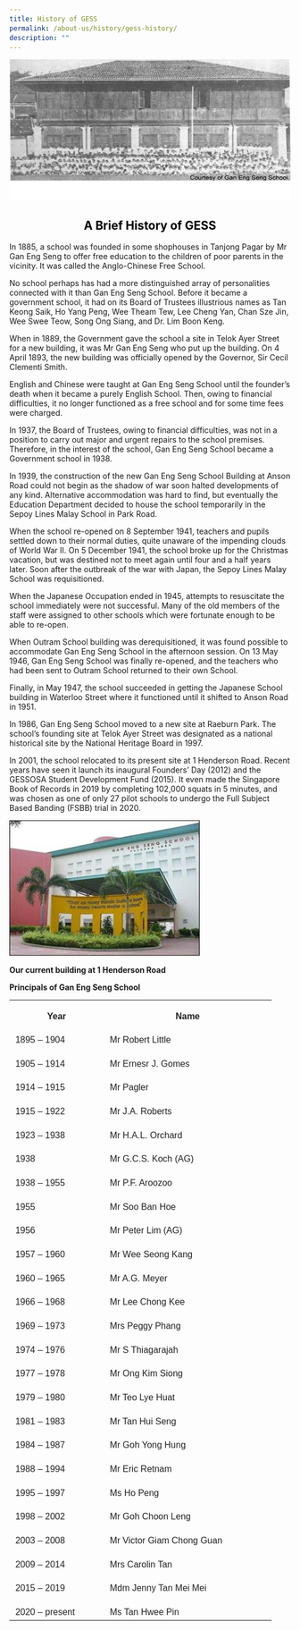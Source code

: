 ```yaml
---
title: History of GESS
permalink: /about-us/history/gess-history/
description: ""
---
```

![History of GESS](/images/History%20of%20GESS.png)

<h2 style="color:black" align="center">A Brief History of GESS</h2>

In 1885, a school was founded in some shophouses in Tanjong Pagar by Mr Gan Eng Seng to offer free education to the children of poor parents in the vicinity. It was called the Anglo-Chinese Free School.

No school perhaps has had a more distinguished array of personalities connected with it than Gan Eng Seng School. Before it became a government school, it had on its Board of Trustees illustrious names as Tan Keong Saik, Ho Yang Peng, Wee Theam Tew, Lee Cheng Yan, Chan Sze Jin, Wee Swee Teow, Song Ong Siang, and Dr. Lim Boon Keng.

When in 1889, the Government gave the school a site in Telok Ayer Street for a new building, it was Mr Gan Eng Seng who put up the building. On 4 April 1893, the new building was officially opened by the Governor, Sir Cecil Clementi Smith.

English and Chinese were taught at Gan Eng Seng School until the founder’s death when it became a purely English School. Then, owing to financial difficulties, it no longer functioned as a free school and for some time fees were charged.

In 1937, the Board of Trustees, owing to financial difficulties, was not in a position to carry out major and urgent repairs to the school premises. Therefore, in the interest of the school, Gan Eng Seng School became a Government school in 1938.

In 1939, the construction of the new Gan Eng Seng School Building at Anson Road could not begin as the shadow of war soon halted developments of any kind. Alternative accommodation was hard to find, but eventually the Education Department decided to house the school temporarily in the Sepoy Lines Malay School in Park Road.

When the school re-opened on 8 September 1941, teachers and pupils settled down to their normal duties, quite unaware of the impending clouds of World War II. On 5 December 1941, the school broke up for the Christmas vacation, but was destined not to meet again until four and a half years later. Soon after the outbreak of the war with Japan, the Sepoy Lines Malay School was requisitioned.

When the Japanese Occupation ended in 1945, attempts to resuscitate the school immediately were not successful. Many of the old members of the staff were assigned to other schools which were fortunate enough to be able to re-open.

When Outram School building was derequisitioned, it was found possible to accommodate Gan Eng Seng School in the afternoon session. On 13 May 1946, Gan Eng Seng School was finally re-opened, and the teachers who had been sent to Outram School returned to their own School.

Finally, in May 1947, the school succeeded in getting the Japanese School building in Waterloo Street where it functioned until it shifted to Anson Road in 1951.

In 1986, Gan Eng Seng School moved to a new site at Raeburn Park. The school’s founding site at Telok Ayer Street was designated as a national historical site by the National Heritage Board in 1997.

In 2001, the school relocated to its present site at 1 Henderson Road. Recent years have seen it launch its inaugural Founders’ Day (2012) and the GESSOSA Student Development Fund (2015). It even made the Singapore Book of Records in 2019 by completing 102,000 squats in 5 minutes, and was chosen as one of only 27 pilot schools to undergo the Full Subject Based Banding (FSBB) trial in 2020.

![](/images/History%20of%20GESS%201.jpg)

<!-- /\* Font Definitions \*/ @font-face {font-family:"Cambria Math"; panose-1:2 4 5 3 5 4 6 3 2 4; mso-font-charset:0; mso-generic-font-family:roman; mso-font-pitch:variable; mso-font-signature:-536869121 1107305727 33554432 0 415 0;} @font-face {font-family:Calibri; panose-1:2 15 5 2 2 2 4 3 2 4; mso-font-charset:0; mso-generic-font-family:swiss; mso-font-pitch:variable; mso-font-signature:-469750017 -1073732485 9 0 511 0;} @font-face {font-family:"Source Sans Pro"; mso-font-alt:Arial; mso-font-charset:0; mso-generic-font-family:swiss; mso-font-pitch:variable; mso-font-signature:1610613495 33554433 0 0 415 0;} /\* Style Definitions \*/ p.MsoNormal, li.MsoNormal, div.MsoNormal {mso-style-unhide:no; mso-style-qformat:yes; mso-style-parent:""; margin-top:0cm; margin-right:0cm; margin-bottom:8.0pt; margin-left:0cm; line-height:107%; mso-pagination:widow-orphan; font-size:11.0pt; font-family:"Calibri",sans-serif; mso-fareast-font-family:Calibri;} .MsoChpDefault {mso-style-type:export-only; mso-default-props:yes; font-family:"Calibri",sans-serif; mso-ascii-font-family:Calibri; mso-fareast-font-family:Calibri; mso-hansi-font-family:Calibri; mso-bidi-font-family:Calibri;} .MsoPapDefault {mso-style-type:export-only; margin-bottom:8.0pt; line-height:107%;} @page WordSection1 {size:612.0pt 792.0pt; margin:72.0pt 72.0pt 72.0pt 72.0pt; mso-header-margin:36.0pt; mso-footer-margin:36.0pt; mso-paper-source:0;} div.WordSection1 {page:WordSection1;} -->
**Our current building at 1 Henderson Road**



**Principals of Gan Eng Seng School**

<table style="border-collapse:collapse;mso-table-layout-alt:fixed;border:none;
 mso-yfti-tbllook:1536;mso-padding-alt:0cm 5.4pt 0cm 5.4pt;mso-border-insideh:
 cell-none;mso-border-insidev:cell-none" width="427" cellpadding="0" cellspacing="0" border="1" class="MsoNormalTable"><tbody><tr style="mso-yfti-irow:0;mso-yfti-firstrow:yes;height:21.0pt"><td style="width:111.0pt;border:none;padding:4.0pt 8.0pt 4.0pt 8.0pt;
  height:21.0pt" valign="top" width="148"><p style="margin-bottom:0cm;text-align:center;
  line-height:normal" align="center" class="MsoNormal"><b style="mso-bidi-font-weight:normal"><span style="font-size:12.0pt;font-family:&quot;Source Sans Pro&quot;,sans-serif;mso-fareast-font-family:
  &quot;Source Sans Pro&quot;;mso-bidi-font-family:&quot;Source Sans Pro&quot;;color:#222222">Year</span></b><span style="font-size:12.0pt;font-family:&quot;Source Sans Pro&quot;,sans-serif;mso-fareast-font-family:
  &quot;Source Sans Pro&quot;;mso-bidi-font-family:&quot;Source Sans Pro&quot;;color:#222222"></span></p></td><td style="width:209.25pt;border:none;padding:4.0pt 8.0pt 4.0pt 8.0pt;
  height:21.0pt" valign="top" width="279"><p style="margin-bottom:0cm;text-align:center;
  line-height:normal" align="center" class="MsoNormal"><b style="mso-bidi-font-weight:normal"><span style="font-size:12.0pt;font-family:&quot;Source Sans Pro&quot;,sans-serif;mso-fareast-font-family:
  &quot;Source Sans Pro&quot;;mso-bidi-font-family:&quot;Source Sans Pro&quot;;color:#222222">Name</span></b><span style="font-size:12.0pt;font-family:&quot;Source Sans Pro&quot;,sans-serif;mso-fareast-font-family:
  &quot;Source Sans Pro&quot;;mso-bidi-font-family:&quot;Source Sans Pro&quot;;color:#222222"></span></p></td></tr><tr style="mso-yfti-irow:1;height:21.0pt"><td style="width:111.0pt;border:none;padding:4.0pt 8.0pt 4.0pt 8.0pt;
  height:21.0pt" valign="top" width="148"><p style="margin-bottom:0cm;line-height:normal" class="MsoNormal"><span style="font-size:12.0pt;font-family:&quot;Source Sans Pro&quot;,sans-serif;mso-fareast-font-family:
  &quot;Source Sans Pro&quot;;mso-bidi-font-family:&quot;Source Sans Pro&quot;;color:#222222">1895 – 1904</span></p></td><td style="width:209.25pt;border:none;padding:4.0pt 8.0pt 4.0pt 8.0pt;
  height:21.0pt" valign="top" width="279"><p style="margin-bottom:0cm;line-height:normal" class="MsoNormal"><span style="font-size:12.0pt;font-family:&quot;Source Sans Pro&quot;,sans-serif;mso-fareast-font-family:
  &quot;Source Sans Pro&quot;;mso-bidi-font-family:&quot;Source Sans Pro&quot;;color:#222222">Mr Robert Little</span></p></td></tr><tr style="mso-yfti-irow:2;height:21.0pt"><td style="width:111.0pt;border:none;padding:4.0pt 8.0pt 4.0pt 8.0pt;
  height:21.0pt" valign="top" width="148"><p style="margin-bottom:0cm;line-height:normal" class="MsoNormal"><span style="font-size:12.0pt;font-family:&quot;Source Sans Pro&quot;,sans-serif;mso-fareast-font-family:
  &quot;Source Sans Pro&quot;;mso-bidi-font-family:&quot;Source Sans Pro&quot;;color:#222222">1905 – 1914</span></p></td><td style="width:209.25pt;border:none;padding:4.0pt 8.0pt 4.0pt 8.0pt;
  height:21.0pt" valign="top" width="279"><p style="margin-bottom:0cm;line-height:normal" class="MsoNormal"><span style="font-size:12.0pt;font-family:&quot;Source Sans Pro&quot;,sans-serif;mso-fareast-font-family:
  &quot;Source Sans Pro&quot;;mso-bidi-font-family:&quot;Source Sans Pro&quot;;color:#222222">Mr Ernesr J. Gomes</span></p></td></tr><tr style="mso-yfti-irow:3;height:21.0pt"><td style="width:111.0pt;border:none;padding:4.0pt 8.0pt 4.0pt 8.0pt;
  height:21.0pt" valign="top" width="148"><p style="margin-bottom:0cm;line-height:normal" class="MsoNormal"><span style="font-size:12.0pt;font-family:&quot;Source Sans Pro&quot;,sans-serif;mso-fareast-font-family:
  &quot;Source Sans Pro&quot;;mso-bidi-font-family:&quot;Source Sans Pro&quot;;color:#222222">1914 – 1915</span></p></td><td style="width:209.25pt;border:none;padding:4.0pt 8.0pt 4.0pt 8.0pt;
  height:21.0pt" valign="top" width="279"><p style="margin-bottom:0cm;line-height:normal" class="MsoNormal"><span style="font-size:12.0pt;font-family:&quot;Source Sans Pro&quot;,sans-serif;mso-fareast-font-family:
  &quot;Source Sans Pro&quot;;mso-bidi-font-family:&quot;Source Sans Pro&quot;;color:#222222">Mr Pagler</span></p></td></tr><tr style="mso-yfti-irow:4;height:21.0pt"><td style="width:111.0pt;border:none;padding:4.0pt 8.0pt 4.0pt 8.0pt;
  height:21.0pt" valign="top" width="148"><p style="margin-bottom:0cm;line-height:normal" class="MsoNormal"><span style="font-size:12.0pt;font-family:&quot;Source Sans Pro&quot;,sans-serif;mso-fareast-font-family:
  &quot;Source Sans Pro&quot;;mso-bidi-font-family:&quot;Source Sans Pro&quot;;color:#222222">1915 – 1922</span></p></td><td style="width:209.25pt;border:none;padding:4.0pt 8.0pt 4.0pt 8.0pt;
  height:21.0pt" valign="top" width="279"><p style="margin-bottom:0cm;line-height:normal" class="MsoNormal"><span style="font-size:12.0pt;font-family:&quot;Source Sans Pro&quot;,sans-serif;mso-fareast-font-family:
  &quot;Source Sans Pro&quot;;mso-bidi-font-family:&quot;Source Sans Pro&quot;;color:#222222">Mr J.A. Roberts</span></p></td></tr><tr style="mso-yfti-irow:5;height:21.0pt"><td style="width:111.0pt;border:none;padding:4.0pt 8.0pt 4.0pt 8.0pt;
  height:21.0pt" valign="top" width="148"><p style="margin-bottom:0cm;line-height:normal" class="MsoNormal"><span style="font-size:12.0pt;font-family:&quot;Source Sans Pro&quot;,sans-serif;mso-fareast-font-family:
  &quot;Source Sans Pro&quot;;mso-bidi-font-family:&quot;Source Sans Pro&quot;;color:#222222">1923 – 1938</span></p></td><td style="width:209.25pt;border:none;padding:4.0pt 8.0pt 4.0pt 8.0pt;
  height:21.0pt" valign="top" width="279"><p style="margin-bottom:0cm;line-height:normal" class="MsoNormal"><span style="font-size:12.0pt;font-family:&quot;Source Sans Pro&quot;,sans-serif;mso-fareast-font-family:
  &quot;Source Sans Pro&quot;;mso-bidi-font-family:&quot;Source Sans Pro&quot;;color:#222222">Mr H.A.L. Orchard</span></p></td></tr><tr style="mso-yfti-irow:6;height:21.0pt"><td style="width:111.0pt;border:none;padding:4.0pt 8.0pt 4.0pt 8.0pt;
  height:21.0pt" valign="top" width="148"><p style="margin-bottom:0cm;line-height:normal" class="MsoNormal"><span style="font-size:12.0pt;font-family:&quot;Source Sans Pro&quot;,sans-serif;mso-fareast-font-family:
  &quot;Source Sans Pro&quot;;mso-bidi-font-family:&quot;Source Sans Pro&quot;;color:#222222">1938</span></p></td><td style="width:209.25pt;border:none;padding:4.0pt 8.0pt 4.0pt 8.0pt;
  height:21.0pt" valign="top" width="279"><p style="margin-bottom:0cm;line-height:normal" class="MsoNormal"><span style="font-size:12.0pt;font-family:&quot;Source Sans Pro&quot;,sans-serif;mso-fareast-font-family:
  &quot;Source Sans Pro&quot;;mso-bidi-font-family:&quot;Source Sans Pro&quot;;color:#222222">Mr G.C.S. Koch (AG)</span></p></td></tr><tr style="mso-yfti-irow:7;height:21.0pt"><td style="width:111.0pt;border:none;padding:4.0pt 8.0pt 4.0pt 8.0pt;
  height:21.0pt" valign="top" width="148"><p style="margin-bottom:0cm;line-height:normal" class="MsoNormal"><span style="font-size:12.0pt;font-family:&quot;Source Sans Pro&quot;,sans-serif;mso-fareast-font-family:
  &quot;Source Sans Pro&quot;;mso-bidi-font-family:&quot;Source Sans Pro&quot;;color:#222222">1938 – 1955</span></p></td><td style="width:209.25pt;border:none;padding:4.0pt 8.0pt 4.0pt 8.0pt;
  height:21.0pt" valign="top" width="279"><p style="margin-bottom:0cm;line-height:normal" class="MsoNormal"><span style="font-size:12.0pt;font-family:&quot;Source Sans Pro&quot;,sans-serif;mso-fareast-font-family:
  &quot;Source Sans Pro&quot;;mso-bidi-font-family:&quot;Source Sans Pro&quot;;color:#222222">Mr P.F. Aroozoo</span></p></td></tr><tr style="mso-yfti-irow:8;height:21.0pt"><td style="width:111.0pt;border:none;padding:4.0pt 8.0pt 4.0pt 8.0pt;
  height:21.0pt" valign="top" width="148"><p style="margin-bottom:0cm;line-height:normal" class="MsoNormal"><span style="font-size:12.0pt;font-family:&quot;Source Sans Pro&quot;,sans-serif;mso-fareast-font-family:
  &quot;Source Sans Pro&quot;;mso-bidi-font-family:&quot;Source Sans Pro&quot;;color:#222222">1955</span></p></td><td style="width:209.25pt;border:none;padding:4.0pt 8.0pt 4.0pt 8.0pt;
  height:21.0pt" valign="top" width="279"><p style="margin-bottom:0cm;line-height:normal" class="MsoNormal"><span style="font-size:12.0pt;font-family:&quot;Source Sans Pro&quot;,sans-serif;mso-fareast-font-family:
  &quot;Source Sans Pro&quot;;mso-bidi-font-family:&quot;Source Sans Pro&quot;;color:#222222">Mr Soo Ban Hoe</span></p></td></tr><tr style="mso-yfti-irow:9;height:21.0pt"><td style="width:111.0pt;border:none;padding:4.0pt 8.0pt 4.0pt 8.0pt;
  height:21.0pt" valign="top" width="148"><p style="margin-bottom:0cm;line-height:normal" class="MsoNormal"><span style="font-size:12.0pt;font-family:&quot;Source Sans Pro&quot;,sans-serif;mso-fareast-font-family:
  &quot;Source Sans Pro&quot;;mso-bidi-font-family:&quot;Source Sans Pro&quot;;color:#222222">1956</span></p></td><td style="width:209.25pt;border:none;padding:4.0pt 8.0pt 4.0pt 8.0pt;
  height:21.0pt" valign="top" width="279"><p style="margin-bottom:0cm;line-height:normal" class="MsoNormal"><span style="font-size:12.0pt;font-family:&quot;Source Sans Pro&quot;,sans-serif;mso-fareast-font-family:
  &quot;Source Sans Pro&quot;;mso-bidi-font-family:&quot;Source Sans Pro&quot;;color:#222222">Mr Peter Lim (AG)</span></p></td></tr><tr style="mso-yfti-irow:10;height:21.0pt"><td style="width:111.0pt;border:none;padding:4.0pt 8.0pt 4.0pt 8.0pt;
  height:21.0pt" valign="top" width="148"><p style="margin-bottom:0cm;line-height:normal" class="MsoNormal"><span style="font-size:12.0pt;font-family:&quot;Source Sans Pro&quot;,sans-serif;mso-fareast-font-family:
  &quot;Source Sans Pro&quot;;mso-bidi-font-family:&quot;Source Sans Pro&quot;;color:#222222">1957 – 1960</span></p></td><td style="width:209.25pt;border:none;padding:4.0pt 8.0pt 4.0pt 8.0pt;
  height:21.0pt" valign="top" width="279"><p style="margin-bottom:0cm;line-height:normal" class="MsoNormal"><span style="font-size:12.0pt;font-family:&quot;Source Sans Pro&quot;,sans-serif;mso-fareast-font-family:
  &quot;Source Sans Pro&quot;;mso-bidi-font-family:&quot;Source Sans Pro&quot;;color:#222222">Mr Wee Seong Kang</span></p></td></tr><tr style="mso-yfti-irow:11;height:21.0pt"><td style="width:111.0pt;border:none;padding:4.0pt 8.0pt 4.0pt 8.0pt;
  height:21.0pt" valign="top" width="148"><p style="margin-bottom:0cm;line-height:normal" class="MsoNormal"><span style="font-size:12.0pt;font-family:&quot;Source Sans Pro&quot;,sans-serif;mso-fareast-font-family:
  &quot;Source Sans Pro&quot;;mso-bidi-font-family:&quot;Source Sans Pro&quot;;color:#222222">1960 – 1965</span></p></td><td style="width:209.25pt;border:none;padding:4.0pt 8.0pt 4.0pt 8.0pt;
  height:21.0pt" valign="top" width="279"><p style="margin-bottom:0cm;line-height:normal" class="MsoNormal"><span style="font-size:12.0pt;font-family:&quot;Source Sans Pro&quot;,sans-serif;mso-fareast-font-family:
  &quot;Source Sans Pro&quot;;mso-bidi-font-family:&quot;Source Sans Pro&quot;;color:#222222">Mr A.G. Meyer</span></p></td></tr><tr style="mso-yfti-irow:12;height:21.0pt"><td style="width:111.0pt;border:none;padding:4.0pt 8.0pt 4.0pt 8.0pt;
  height:21.0pt" valign="top" width="148"><p style="margin-bottom:0cm;line-height:normal" class="MsoNormal"><span style="font-size:12.0pt;font-family:&quot;Source Sans Pro&quot;,sans-serif;mso-fareast-font-family:
  &quot;Source Sans Pro&quot;;mso-bidi-font-family:&quot;Source Sans Pro&quot;;color:#222222">1966 – 1968</span></p></td><td style="width:209.25pt;border:none;padding:4.0pt 8.0pt 4.0pt 8.0pt;
  height:21.0pt" valign="top" width="279"><p style="margin-bottom:0cm;line-height:normal" class="MsoNormal"><span style="font-size:12.0pt;font-family:&quot;Source Sans Pro&quot;,sans-serif;mso-fareast-font-family:
  &quot;Source Sans Pro&quot;;mso-bidi-font-family:&quot;Source Sans Pro&quot;;color:#222222">Mr Lee Chong Kee</span></p></td></tr><tr style="mso-yfti-irow:13;height:21.0pt"><td style="width:111.0pt;border:none;padding:4.0pt 8.0pt 4.0pt 8.0pt;
  height:21.0pt" valign="top" width="148"><p style="margin-bottom:0cm;line-height:normal" class="MsoNormal"><span style="font-size:12.0pt;font-family:&quot;Source Sans Pro&quot;,sans-serif;mso-fareast-font-family:
  &quot;Source Sans Pro&quot;;mso-bidi-font-family:&quot;Source Sans Pro&quot;;color:#222222">1969 – 1973</span></p></td><td style="width:209.25pt;border:none;padding:4.0pt 8.0pt 4.0pt 8.0pt;
  height:21.0pt" valign="top" width="279"><p style="margin-bottom:0cm;line-height:normal" class="MsoNormal"><span style="font-size:12.0pt;font-family:&quot;Source Sans Pro&quot;,sans-serif;mso-fareast-font-family:
  &quot;Source Sans Pro&quot;;mso-bidi-font-family:&quot;Source Sans Pro&quot;;color:#222222">Mrs Peggy Phang</span></p></td></tr><tr style="mso-yfti-irow:14;height:21.0pt"><td style="width:111.0pt;border:none;padding:4.0pt 8.0pt 4.0pt 8.0pt;
  height:21.0pt" valign="top" width="148"><p style="margin-bottom:0cm;line-height:normal" class="MsoNormal"><span style="font-size:12.0pt;font-family:&quot;Source Sans Pro&quot;,sans-serif;mso-fareast-font-family:
  &quot;Source Sans Pro&quot;;mso-bidi-font-family:&quot;Source Sans Pro&quot;;color:#222222">1974 – 1976</span></p></td><td style="width:209.25pt;border:none;padding:4.0pt 8.0pt 4.0pt 8.0pt;
  height:21.0pt" valign="top" width="279"><p style="margin-bottom:0cm;line-height:normal" class="MsoNormal"><span style="font-size:12.0pt;font-family:&quot;Source Sans Pro&quot;,sans-serif;mso-fareast-font-family:
  &quot;Source Sans Pro&quot;;mso-bidi-font-family:&quot;Source Sans Pro&quot;;color:#222222">Mr S Thiagarajah</span></p></td></tr><tr style="mso-yfti-irow:15;height:21.0pt"><td style="width:111.0pt;border:none;padding:4.0pt 8.0pt 4.0pt 8.0pt;
  height:21.0pt" valign="top" width="148"><p style="margin-bottom:0cm;line-height:normal" class="MsoNormal"><span style="font-size:12.0pt;font-family:&quot;Source Sans Pro&quot;,sans-serif;mso-fareast-font-family:
  &quot;Source Sans Pro&quot;;mso-bidi-font-family:&quot;Source Sans Pro&quot;;color:#222222">1977 – 1978</span></p></td><td style="width:209.25pt;border:none;padding:4.0pt 8.0pt 4.0pt 8.0pt;
  height:21.0pt" valign="top" width="279"><p style="margin-bottom:0cm;line-height:normal" class="MsoNormal"><span style="font-size:12.0pt;font-family:&quot;Source Sans Pro&quot;,sans-serif;mso-fareast-font-family:
  &quot;Source Sans Pro&quot;;mso-bidi-font-family:&quot;Source Sans Pro&quot;;color:#222222">Mr Ong Kim Siong</span></p></td></tr><tr style="mso-yfti-irow:16;height:21.0pt"><td style="width:111.0pt;border:none;padding:4.0pt 8.0pt 4.0pt 8.0pt;
  height:21.0pt" valign="top" width="148"><p style="margin-bottom:0cm;line-height:normal" class="MsoNormal"><span style="font-size:12.0pt;font-family:&quot;Source Sans Pro&quot;,sans-serif;mso-fareast-font-family:
  &quot;Source Sans Pro&quot;;mso-bidi-font-family:&quot;Source Sans Pro&quot;;color:#222222">1979 – 1980</span></p></td><td style="width:209.25pt;border:none;padding:4.0pt 8.0pt 4.0pt 8.0pt;
  height:21.0pt" valign="top" width="279"><p style="margin-bottom:0cm;line-height:normal" class="MsoNormal"><span style="font-size:12.0pt;font-family:&quot;Source Sans Pro&quot;,sans-serif;mso-fareast-font-family:
  &quot;Source Sans Pro&quot;;mso-bidi-font-family:&quot;Source Sans Pro&quot;;color:#222222">Mr Teo Lye Huat</span></p></td></tr><tr style="mso-yfti-irow:17;height:21.0pt"><td style="width:111.0pt;border:none;padding:4.0pt 8.0pt 4.0pt 8.0pt;
  height:21.0pt" valign="top" width="148"><p style="margin-bottom:0cm;line-height:normal" class="MsoNormal"><span style="font-size:12.0pt;font-family:&quot;Source Sans Pro&quot;,sans-serif;mso-fareast-font-family:
  &quot;Source Sans Pro&quot;;mso-bidi-font-family:&quot;Source Sans Pro&quot;;color:#222222">1981 – 1983</span></p></td><td style="width:209.25pt;border:none;padding:4.0pt 8.0pt 4.0pt 8.0pt;
  height:21.0pt" valign="top" width="279"><p style="margin-bottom:0cm;line-height:normal" class="MsoNormal"><span style="font-size:12.0pt;font-family:&quot;Source Sans Pro&quot;,sans-serif;mso-fareast-font-family:
  &quot;Source Sans Pro&quot;;mso-bidi-font-family:&quot;Source Sans Pro&quot;;color:#222222">Mr Tan Hui Seng</span></p></td></tr><tr style="mso-yfti-irow:18;height:21.0pt"><td style="width:111.0pt;border:none;padding:4.0pt 8.0pt 4.0pt 8.0pt;
  height:21.0pt" valign="top" width="148"><p style="margin-bottom:0cm;line-height:normal" class="MsoNormal"><span style="font-size:12.0pt;font-family:&quot;Source Sans Pro&quot;,sans-serif;mso-fareast-font-family:
  &quot;Source Sans Pro&quot;;mso-bidi-font-family:&quot;Source Sans Pro&quot;;color:#222222">1984 – 1987</span></p></td><td style="width:209.25pt;border:none;padding:4.0pt 8.0pt 4.0pt 8.0pt;
  height:21.0pt" valign="top" width="279"><p style="margin-bottom:0cm;line-height:normal" class="MsoNormal"><span style="font-size:12.0pt;font-family:&quot;Source Sans Pro&quot;,sans-serif;mso-fareast-font-family:
  &quot;Source Sans Pro&quot;;mso-bidi-font-family:&quot;Source Sans Pro&quot;;color:#222222">Mr Goh Yong Hung</span></p></td></tr><tr style="mso-yfti-irow:19;height:21.0pt"><td style="width:111.0pt;border:none;padding:4.0pt 8.0pt 4.0pt 8.0pt;
  height:21.0pt" valign="top" width="148"><p style="margin-bottom:0cm;line-height:normal" class="MsoNormal"><span style="font-size:12.0pt;font-family:&quot;Source Sans Pro&quot;,sans-serif;mso-fareast-font-family:
  &quot;Source Sans Pro&quot;;mso-bidi-font-family:&quot;Source Sans Pro&quot;;color:#222222">1988 – 1994</span></p></td><td style="width:209.25pt;border:none;padding:4.0pt 8.0pt 4.0pt 8.0pt;
  height:21.0pt" valign="top" width="279"><p style="margin-bottom:0cm;line-height:normal" class="MsoNormal"><span style="font-size:12.0pt;font-family:&quot;Source Sans Pro&quot;,sans-serif;mso-fareast-font-family:
  &quot;Source Sans Pro&quot;;mso-bidi-font-family:&quot;Source Sans Pro&quot;;color:#222222">Mr Eric Retnam</span></p></td></tr><tr style="mso-yfti-irow:20;height:21.0pt"><td style="width:111.0pt;border:none;padding:4.0pt 8.0pt 4.0pt 8.0pt;
  height:21.0pt" valign="top" width="148"><p style="margin-bottom:0cm;line-height:normal" class="MsoNormal"><span style="font-size:12.0pt;font-family:&quot;Source Sans Pro&quot;,sans-serif;mso-fareast-font-family:
  &quot;Source Sans Pro&quot;;mso-bidi-font-family:&quot;Source Sans Pro&quot;;color:#222222">1995 – 1997</span></p></td><td style="width:209.25pt;border:none;padding:4.0pt 8.0pt 4.0pt 8.0pt;
  height:21.0pt" valign="top" width="279"><p style="margin-bottom:0cm;line-height:normal" class="MsoNormal"><span style="font-size:12.0pt;font-family:&quot;Source Sans Pro&quot;,sans-serif;mso-fareast-font-family:
  &quot;Source Sans Pro&quot;;mso-bidi-font-family:&quot;Source Sans Pro&quot;;color:#222222">Ms Ho Peng</span></p></td></tr><tr style="mso-yfti-irow:21;height:21.0pt"><td style="width:111.0pt;border:none;padding:4.0pt 8.0pt 4.0pt 8.0pt;
  height:21.0pt" valign="top" width="148"><p style="margin-bottom:0cm;line-height:normal" class="MsoNormal"><span style="font-size:12.0pt;font-family:&quot;Source Sans Pro&quot;,sans-serif;mso-fareast-font-family:
  &quot;Source Sans Pro&quot;;mso-bidi-font-family:&quot;Source Sans Pro&quot;;color:#222222">1998 – 2002</span></p></td><td style="width:209.25pt;border:none;padding:4.0pt 8.0pt 4.0pt 8.0pt;
  height:21.0pt" valign="top" width="279"><p style="margin-bottom:0cm;line-height:normal" class="MsoNormal"><span style="font-size:12.0pt;font-family:&quot;Source Sans Pro&quot;,sans-serif;mso-fareast-font-family:
  &quot;Source Sans Pro&quot;;mso-bidi-font-family:&quot;Source Sans Pro&quot;;color:#222222">Mr Goh Choon Leng</span></p></td></tr><tr style="mso-yfti-irow:22;height:21.0pt"><td style="width:111.0pt;border:none;padding:4.0pt 8.0pt 4.0pt 8.0pt;
  height:21.0pt" valign="top" width="148"><p style="margin-bottom:0cm;line-height:normal" class="MsoNormal"><span style="font-size:12.0pt;font-family:&quot;Source Sans Pro&quot;,sans-serif;mso-fareast-font-family:
  &quot;Source Sans Pro&quot;;mso-bidi-font-family:&quot;Source Sans Pro&quot;;color:#222222">2003 – 2008</span></p></td><td style="width:209.25pt;border:none;padding:4.0pt 8.0pt 4.0pt 8.0pt;
  height:21.0pt" valign="top" width="279"><p style="margin-bottom:0cm;line-height:normal" class="MsoNormal"><span style="font-size:12.0pt;font-family:&quot;Source Sans Pro&quot;,sans-serif;mso-fareast-font-family:
  &quot;Source Sans Pro&quot;;mso-bidi-font-family:&quot;Source Sans Pro&quot;;color:#222222">Mr Victor Giam Chong Guan</span></p></td></tr><tr style="mso-yfti-irow:23;height:21.0pt"><td style="width:111.0pt;border:none;padding:4.0pt 8.0pt 4.0pt 8.0pt;
  height:21.0pt" valign="top" width="148"><p style="margin-bottom:0cm;line-height:normal" class="MsoNormal"><span style="font-size:12.0pt;font-family:&quot;Source Sans Pro&quot;,sans-serif;mso-fareast-font-family:
  &quot;Source Sans Pro&quot;;mso-bidi-font-family:&quot;Source Sans Pro&quot;;color:#222222">2009 – 2014</span></p></td><td style="width:209.25pt;border:none;padding:4.0pt 8.0pt 4.0pt 8.0pt;
  height:21.0pt" valign="top" width="279"><p style="margin-bottom:0cm;line-height:normal" class="MsoNormal"><span style="font-size:12.0pt;font-family:&quot;Source Sans Pro&quot;,sans-serif;mso-fareast-font-family:
  &quot;Source Sans Pro&quot;;mso-bidi-font-family:&quot;Source Sans Pro&quot;;color:#222222">Mrs Carolin Tan</span></p></td></tr><tr style="mso-yfti-irow:24;height:21.0pt"><td style="width:111.0pt;border:none;padding:4.0pt 8.0pt 4.0pt 8.0pt;
  height:21.0pt" valign="top" width="148"><p style="margin-bottom:0cm;line-height:normal" class="MsoNormal"><span style="font-size:12.0pt;font-family:&quot;Source Sans Pro&quot;,sans-serif;mso-fareast-font-family:
  &quot;Source Sans Pro&quot;;mso-bidi-font-family:&quot;Source Sans Pro&quot;;color:#222222">2015 – 2019</span></p></td><td style="width:209.25pt;border:none;padding:4.0pt 8.0pt 4.0pt 8.0pt;
  height:21.0pt" valign="top" width="279"><p style="margin-bottom:0cm;line-height:normal" class="MsoNormal"><span style="font-size:12.0pt;font-family:&quot;Source Sans Pro&quot;,sans-serif;mso-fareast-font-family:
  &quot;Source Sans Pro&quot;;mso-bidi-font-family:&quot;Source Sans Pro&quot;;color:#222222">Mdm Jenny Tan Mei Mei</span></p></td></tr><tr style="mso-yfti-irow:25;mso-yfti-lastrow:yes;height:21.0pt"><td style="width:111.0pt;border:none;padding:4.0pt 8.0pt 4.0pt 8.0pt;
  height:21.0pt" valign="top" width="148"><p style="margin-bottom:0cm;line-height:normal" class="MsoNormal"><span style="font-size:12.0pt;font-family:&quot;Source Sans Pro&quot;,sans-serif;mso-fareast-font-family:
  &quot;Source Sans Pro&quot;;mso-bidi-font-family:&quot;Source Sans Pro&quot;;color:#222222">2020 – present</span></p></td><td style="width:209.25pt;border:none;padding:4.0pt 8.0pt 4.0pt 8.0pt;
  height:21.0pt" valign="top" width="279"><p style="margin-bottom:0cm;line-height:normal" class="MsoNormal"><span style="font-size:12.0pt;font-family:&quot;Source Sans Pro&quot;,sans-serif;mso-fareast-font-family:
  &quot;Source Sans Pro&quot;;mso-bidi-font-family:&quot;Source Sans Pro&quot;;color:#222222">Ms Tan Hwee Pin</span></p></td></tr></tbody></table>